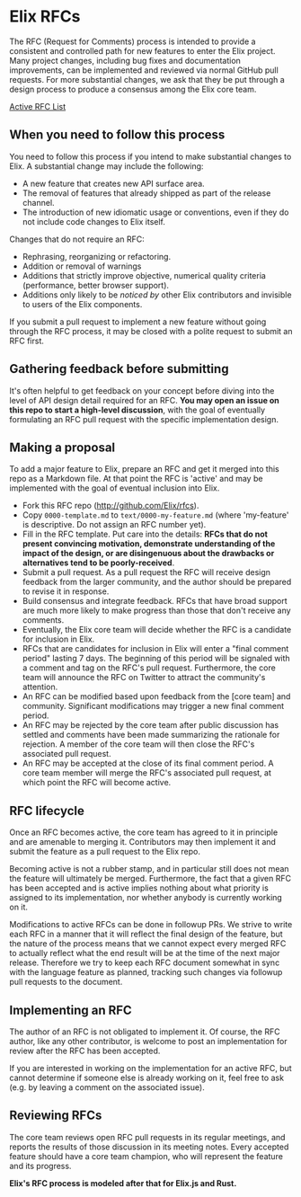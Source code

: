 # Elix RFCs

The RFC (Request for Comments) process is intended to provide a consistent and
controlled path for new features to enter the Elix project. Many project
changes, including bug fixes and documentation improvements, can be implemented
and reviewed via normal GitHub pull requests. For more substantial changes, we
ask that they be put through a design process to produce a consensus among the
Elix core team.

[Active RFC List](https://github.com/Elix/rfcs/pulls)


## When you need to follow this process

You need to follow this process if you intend to make substantial changes to
Elix. A substantial change may include the following:

* A new feature that creates new API surface area.
* The removal of features that already shipped as part of the release channel.
* The introduction of new idiomatic usage or conventions, even if they do not
  include code changes to Elix itself.

Changes that do not require an RFC:

* Rephrasing, reorganizing or refactoring.
* Addition or removal of warnings
* Additions that strictly improve objective, numerical quality criteria
  (performance, better browser support).
* Additions only likely to be _noticed by_ other Elix contributors and invisible
  to users of the Elix components.

If you submit a pull request to implement a new feature without going through
the RFC process, it may be closed with a polite request to submit an RFC first.


## Gathering feedback before submitting

It's often helpful to get feedback on your concept before diving into the level
of API design detail required for an RFC. **You may open an issue on this repo
to start a high-level discussion**, with the goal of eventually formulating an
RFC pull request with the specific implementation design.


## Making a proposal

To add a major feature to Elix, prepare an RFC and get it merged into this
repo as a Markdown file. At that point the RFC
is 'active' and may be implemented with the goal of eventual inclusion
into Elix.

* Fork this RFC repo (http://github.com/Elix/rfcs).
* Copy `0000-template.md` to `text/0000-my-feature.md` (where
  'my-feature' is descriptive. Do not assign an RFC number yet).
* Fill in the RFC template. Put care into the details: **RFCs that do not
  present convincing motivation, demonstrate understanding of the impact of the
  design, or are disingenuous about the drawbacks or alternatives tend to be
  poorly-received**.
* Submit a pull request. As a pull request the RFC will receive design feedback
  from the larger community, and the author should be prepared to revise it in
  response.
* Build consensus and integrate feedback. RFCs that have broad support are much
  more likely to make progress than those that don't receive any comments.
* Eventually, the Elix core team will decide whether the RFC is a candidate for
  inclusion in Elix.
* RFCs that are candidates for inclusion in Elix will enter a "final comment
  period" lasting 7 days. The beginning of this period will be signaled with a
  comment and tag on the RFC's pull request. Furthermore, the core team will
  announce the RFC on Twitter to attract the community's attention.
* An RFC can be modified based upon feedback from the [core team] and community.
  Significant modifications may trigger a new final comment period.
* An RFC may be rejected by the core team after public discussion has settled
  and comments have been made summarizing the rationale for rejection. A member
  of the core team will then close the RFC's associated pull request.
* An RFC may be accepted at the close of its final comment period. A core team
  member will merge the RFC's associated pull request, at which point the RFC
  will become active.


## RFC lifecycle

Once an RFC becomes active, the core team has agreed to it in principle and are
amenable to merging it. Contributors may then implement it and submit the
feature as a pull request to the Elix repo.

Becoming active is not a rubber stamp, and in particular still does not mean the
feature will ultimately be merged.  Furthermore, the fact that a given RFC has
been accepted and is active implies nothing about what priority is assigned to
its implementation, nor whether anybody is currently working on it.

Modifications to active RFCs can be done in followup PRs. We strive to write
each RFC in a manner that it will reflect the final design of the feature, but
the nature of the process means that we cannot expect every merged RFC to
actually reflect what the end result will be at the time of the next major
release. Therefore we try to keep each RFC document somewhat in sync with the
language feature as planned, tracking such changes via followup pull requests to
the document.


## Implementing an RFC

The author of an RFC is not obligated to implement it. Of course, the RFC
author, like any other contributor, is welcome to post an implementation for
review after the RFC has been accepted.

If you are interested in working on the implementation for an active RFC, but
cannot determine if someone else is already working on it, feel free to ask
(e.g. by leaving a comment on the associated issue).


## Reviewing RFCs

The core team reviews open RFC pull requests in its regular meetings, and
reports the results of those discussion in its meeting notes. Every accepted
feature should have a core team champion, who will represent the feature and its
progress.


**Elix's RFC process is modeled after that for Elix.js and Rust.**
